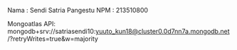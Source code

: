 Nama : Sendi Satria Pangestu
NPM : 213510800

Mongoatlas API:
mongodb+srv://satriasendi10:yuuto_kun18@cluster0.0d7nn7a.mongodb.net/?retryWrites=true&w=majority
